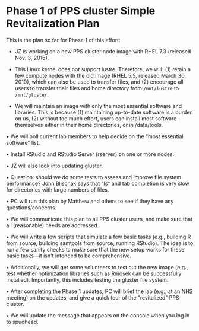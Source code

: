 # Phase 1 of PPS cluster Simple Revitalization Plan


This is the plan so far for Phase 1 of this effort:

+ JZ is working on a new PPS cluster node image with RHEL 7.3
(released Nov. 3, 2016).

+ This Linux kernel does not support lustre. Therefore, we will: (1)
retain a few compute nodes with the old image (RHEL 5.5, released
March 30, 2010), which can also be used to transfer files, and (2)
encourage all users to transfer their files and home directory
from `/mnt/lustre` to `/mnt/gluster`.

+ We will maintain an image with only the most essential software and
libraries. This is because (1) maintaining up-to-date software is a
  burden on us, (2) without too much effort, users can install most
  software themselves either in their home directories, or in
  /data/tools.

• We will poll current lab members to help decide on the "most essential software" list.

• Install RStudio and RStudio Server (rserver) on one or more nodes.

• JZ will also look into updating gluster.

• Question: should we do some tests to assess and improve file system performance? John Blischak says that  "ls" and tab completion is very slow for directories with large numbers of files.


• PC will run this plan by Matthew and others to see if they have any questions/concerns.

• We will communicate this plan to all PPS cluster users, and make sure that all (reasonable) needs are addressed.

• We will write a few scripts that simulate a few basic tasks (e.g., building R from source, building samtools from source, running RStudio). The idea is to run a few sanity checks to make sure that the new setup works for these basic tasks—it isn't intended to be comprehensive.

• Additionally, we will get some volunteers to test out the new image (e.g., test whether optimization libraries such as Rmosek can be successfully installed). Importantly, this includes testing the gluster file system.

• After completing the Phase 1 updates, PC will brief the lab (e.g., at an NHS meeting) on the updates, and give a quick tour of the "revitalized" PPS cluster.

• We will update the message that appears on the console when you log
  in to spudhead.
